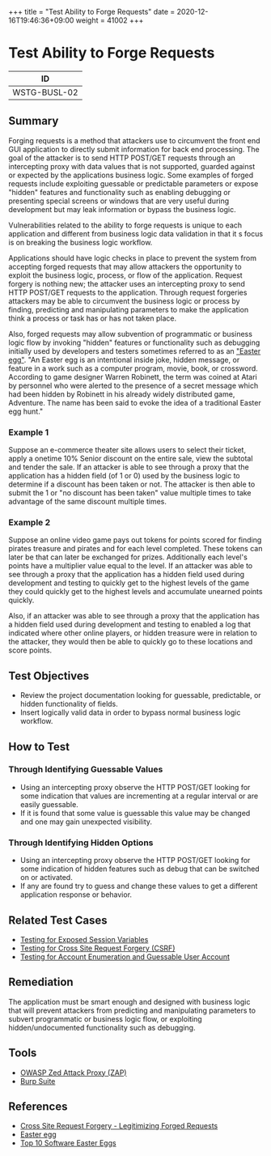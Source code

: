 +++
title = "Test Ability to Forge Requests"
date =  2020-12-16T19:46:36+09:00
weight = 41002
+++

# Test Ability to Forge Requests

|ID          |
|------------|
|WSTG-BUSL-02|

## Summary

Forging requests is a method that attackers use to circumvent the front end GUI application to directly submit information for back end processing. The goal of the attacker is to send HTTP POST/GET requests through an intercepting proxy with data values that is not supported, guarded against or expected by the applications business logic. Some examples of forged requests include exploiting guessable or predictable parameters or expose "hidden" features and functionality such as enabling debugging or presenting special screens or windows that are very useful during development but may leak information or bypass the business logic.

Vulnerabilities related to the ability to forge requests is unique to each application and different from business logic data validation in that it s focus is on breaking the business logic workflow.

Applications should have logic checks in place to prevent the system from accepting forged requests that may allow attackers the opportunity to exploit the business logic, process, or flow of the application. Request forgery is nothing new; the attacker uses an intercepting proxy to send HTTP POST/GET requests to the application. Through request forgeries attackers may be able to circumvent the business logic or process by finding, predicting and manipulating parameters to make the application think a process or task has or has not taken place.

Also, forged requests may allow subvention of programmatic or business logic flow by invoking "hidden" features or functionality such as debugging initially used by developers and testers sometimes referred to as an ["Easter egg"](http://en.wikipedia.org/wiki/Easter_egg_(media)). "An Easter egg is an intentional inside joke, hidden message, or feature in a work such as a computer program, movie, book, or crossword. According to game designer Warren Robinett, the term was coined at Atari by personnel who were alerted to the presence of a secret message which had been hidden by Robinett in his already widely distributed game, Adventure. The name has been said to evoke the idea of a traditional Easter egg hunt."

### Example 1

Suppose an e-commerce theater site allows users to select their ticket, apply a onetime 10% Senior discount on the entire sale, view the subtotal and tender the sale. If an attacker is able to see through a proxy that the application has a hidden field (of 1 or 0) used by the business logic to determine if a discount has been taken or not. The attacker is then able to submit the 1 or "no discount has been taken" value multiple times to take advantage of the same discount multiple times.

### Example 2

Suppose an online video game pays out tokens for points scored for finding pirates treasure and pirates and for each level completed. These tokens can later be that can later be exchanged for prizes. Additionally each level's points have a multiplier value equal to the level. If an attacker was able to see through a proxy that the application has a hidden field used during development and testing to quickly get to the highest levels of the game they could quickly get to the highest levels and accumulate unearned points quickly.

Also, if an attacker was able to see through a proxy that the application has a hidden field used during development and testing to enabled a log that indicated where other online players, or hidden treasure were in relation to the attacker, they would then be able to quickly go to these locations and score points.

## Test Objectives

- Review the project documentation looking for guessable, predictable, or hidden functionality of fields.
- Insert logically valid data in order to bypass normal business logic workflow.

## How to Test

### Through Identifying Guessable Values

- Using an intercepting proxy observe the HTTP POST/GET looking for some indication that values are incrementing at a regular interval or are easily guessable.
- If it is found that some value is guessable this value may be changed and one may gain unexpected visibility.

### Through Identifying Hidden Options

- Using an intercepting proxy observe the HTTP POST/GET looking for some indication of hidden features such as debug that can be switched on or activated.
- If any are found try to guess and change these values to get a different application response or behavior.

## Related Test Cases

- [Testing for Exposed Session Variables](../06-Session_Management_Testing/04-Testing_for_Exposed_Session_Variables.md)
- [Testing for Cross Site Request Forgery (CSRF)](../06-Session_Management_Testing/05-Testing_for_Cross_Site_Request_Forgery.md)
- [Testing for Account Enumeration and Guessable User Account](../03-Identity_Management_Testing/04-Testing_for_Account_Enumeration_and_Guessable_User_Account.md)

## Remediation

The application must be smart enough and designed with business logic that will prevent attackers from predicting and manipulating parameters to subvert programmatic or business logic flow, or exploiting hidden/undocumented functionality such as debugging.

## Tools

- [OWASP Zed Attack Proxy (ZAP)](https://www.zaproxy.org)
- [Burp Suite](https://portswigger.net/burp)

## References

- [Cross Site Request Forgery - Legitimizing Forged Requests](http://www.stan.gr/2012/11/cross-site-request-forgery-legitimazing.html)
- [Easter egg](https://en.wikipedia.org/wiki/Easter_egg_(media))
- [Top 10 Software Easter Eggs](https://lifehacker.com/371083/top-10-software-easter-eggs)

